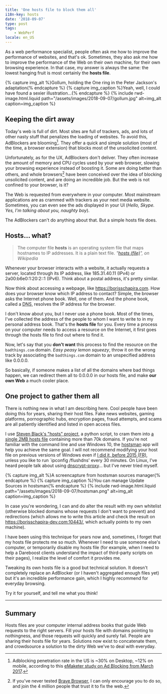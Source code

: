 ```yaml
---
title: 'One hosts file to block them all'
i18n-key: hosts
date: '2018-09-07'
type: post
tags:
    - WebPerf
locale: en_US
---
```


As a web performance specialist, people often ask me how to improve the performance of websites, and that's ok. Sometimes, they also ask me how to improve the performance of the Web on their own machine, for their own browsing experience. In that case, my answer is always the same: the lowest hanging fruit is most certainly the **hosts file**.

{% capture img_alt %}Gollum, holding the One ring in the Peter Jackson's adaptation{% endcapture %}
{% capture img_caption %}Yeah, well, I could have found a sexier illustration…{% endcapture %}
{% include rwd-image.html.liquid
path="/assets/images/2018-09-07/gollum.jpg"
alt=img_alt
caption=img_caption
%}

<!-- more -->

## Keeping the dirt away

Today's web is full of dirt. Most sites are full of trackers, ads, and lots of other nasty stuff that penalizes the loading of websites. To avoid this, AdBlockers are blooming[^pr]. They offer a quick and simple solution (most of the time, a browser extension) that blocks most of the unsolicited content.

[^pr]: Adblocking penetration rate in the US is ~30% on Desktop, ~12% on mobile, according to this [eMaketer study on Ad Blocking from March 2017](https://www.statista.com/statistics/351862/adblocking-usage/).

Unfortunately, as for the UX, AdBlockers don't deliver. They often increase the amount of memory and CPU cycles used by your web browser, slowing your browsing experience instead of boosting it. Some are doing better than others, and whole browsers[^brave] have been conceived over the idea of blocking unsolicited content, and are doing an incredible job. But the web is not confined to your browser, is it?

[^brave]: If you've never tested [Brave Browser](https://brave.com/), I can only encourage you to do so, and join the 4 million people that trust it to fix the web.

The Web is requested from everywhere in your computer. Most mainstream applications are as crammed with trackers as your next media website. Sometimes, you can even see the ads displayed in your UI (_Hello, Skype. Yes, I'm talking about you, naughty boy_).

The AdBlockers can't do anything about that. But a simple hosts file does.

## Hosts… what?

> The computer file **hosts** is an operating system file that maps hostnames to IP addresses. It is a plain text file.
> <cite>"[hosts (file)](https://en.wikipedia.org/wiki/Hosts_%28file%29)", on Wikipedia</cite>

Whenever your browser interacts with a website, it actually requests a server, located through its IP address, like 185.31.40.11 (IPv4) or 2a00:b6e0:1:20:2::1 (IPv6). Think about a postal address, it's pretty similar.

Now think about accessing a webpage, like <https://borisschapira.com>. How does your browser know which IP address to contact? Simple, the browser asks the Internet phone book. Well, one of them. And the phone book, called a <abbr title="Domain Name Server">DNS</abbr>, resolves the IP address for the browser.

I don't know about you, but I never use a phone book. Most of the times, I've collected the address of the people to whom I want to write to in my personal address book. That's the **hosts file** for you. Every time a process on your computer needs to access a resource on the Internet, it first goes through the hosts file to find out where to find it.

Now, let's say that you **don't want** this process to find the resource on the `badthings.com` domain. _Easy peasy lemon squeezy_, throw it on the wrong track by associating the `badthings.com` domain to an unspecified address like 0.0.0.0.

So basically, if someone makes a list of all the domains where bad things happen, we can redirect them all to 0.0.0.0 in our hosts file, and make **our own Web** a much cooler place.

## One project to gather them all

There is nothing new in what I am describing here. Cool people have been doing this for years, sharing their host files. Fake news websites, gaming platforms, pornographic hubs, encryption pages, fraud attempts, and scams are all patiently identified and listed in open access files.

I use [Steven Black's "hosts" project](https://github.com/StevenBlack/hosts), a python script, to cram them into [a single 2MB hosts file](https://raw.githubusercontent.com/borisschapira/hosts/master/hosts) containing more than 70k domains. If you're not familiar with the command line and use Windows 10, the [hostsman](http://www.abelhadigital.com/hostsman/) app will help you achieve the same goal. I will not recommend modifying your host file on previous versions of Windows even if [I did it, before 2015 (FR)](https://borisschapira.com/2015/08/de-windows-a-mac/), unless you like to run `ipconfig /flushdns' every 30 minutes. On Linux, I've heard people talk about using [dnscrypt-proxy](https://github.com/jedisct1/dnscrypt-proxy)… but I've never tried myself.

{% capture img_alt %}A screencapture from hostsman sources manager{% endcapture %}
{% capture img_caption %}You can manage Update Sources in hostsman{% endcapture %}
{% include rwd-image.html.liquid
path="/assets/images/2018-09-07/hostsman.png"
alt=img_alt
caption=img_caption
%}

In case you're wondering, I can and do alter the result with my own whitelist (otherwise blocked domains whose requests I don't want to prevent) and redirections (which allows me to write this article and check the result on https://borisschapira-dev.com:10443/, which actually points to my own machine).

I have been using this technique for years now and, sometimes, I forget that my hosts file protects me so much. Whenever I need to use someone else's computer, or temporarily disable my hosts file (for example, when I need to help a Dareboost clients understand the impact of third-party scripts on their pages), I realize the level of comfort it provides me.

Tweaking its own hosts file is a good but technical solution. It doesn't completely replace an AdBlocker (or I haven't aggregated enough files yet) but it's an incredible performance gain, which I highly recommend for everyday browsing.

Try it for yourself, and tell me what you think!

***

## Summary

Hosts files are your computer internal address books that guide Web requests to the right servers. Fill your hosts file with domains pointing to nothingness, and those requests will quickly and surely fail. People are sharing their hosts file for years. Solutions now exist to concatenate them, and crowdsource a solution to the dirty Web we've to deal with everyday.